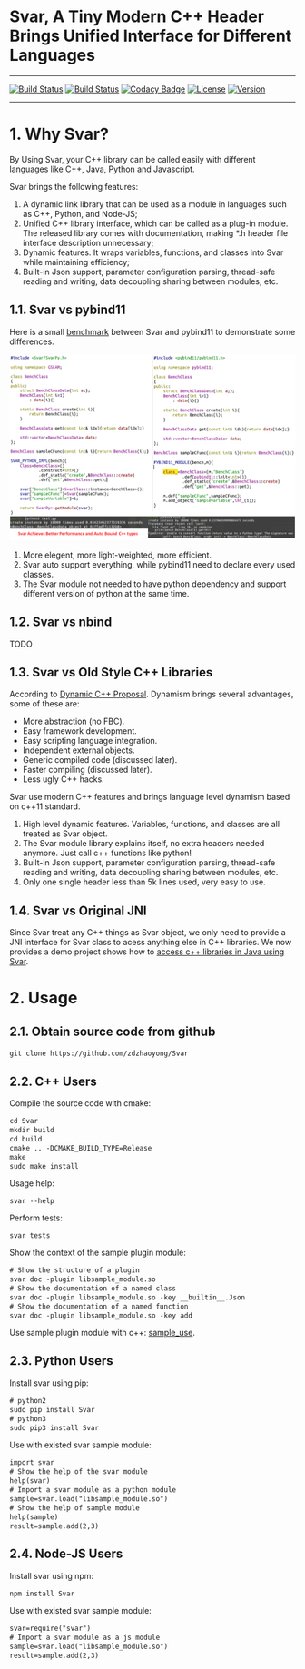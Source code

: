 # Svar, A Tiny Modern C++ Header Brings Unified Interface for Different Languages

---

[![Build Status](https://travis-ci.org/zdzhaoyong/Svar.svg?branch=master)](https://travis-ci.org/zdzhaoyong/Svar)
[![Build Status](https://circleci.com/gh/zdzhaoyong/Svar.svg?style=svg)](https://circleci.com/gh/zdzhaoyong/Svar)
[![Codacy Badge](https://api.codacy.com/project/badge/Grade/9f6efa9443de498fa91a4e99f632dbd2)](https://www.codacy.com/app/zdzhaoyong/Svar)
[![License](https://img.shields.io/badge/license-BSD--2--Clause-blue.svg)](./LICENSE)
[![Version](https://img.shields.io/github/release/zdzhaoyong/Svar.svg)](https://github.com/zdzhaoyong/Svar/releases)

---

# 1. Why Svar? 

By Using Svar, your C++ library can be called easily with different languages like C++, Java, Python and Javascript.

Svar brings the following features:
1. A dynamic link library that can be used as a module in languages such as C++, Python, and Node-JS;
2. Unified C++ library interface, which can be called as a plug-in module. The released library comes with documentation,  making *.h header file interface description unnecessary;
3. Dynamic features. It wraps variables, functions, and classes into Svar while maintaining efficiency;
4. Built-in Json support, parameter configuration parsing, thread-safe reading and writing, data decoupling sharing between modules, etc.

## 1.1. Svar vs pybind11

Here is a small [benchmark](./src/python/benchmark/) between Svar and pybind11 to demonstrate some differences.

![benchmark](./doc/images/svar_vs_pybind11.png)

1. More elegent, more light-weighted, more efficient.
2. Svar auto support everything, while pybind11 need to declare every used classes.
3. The Svar module not needed to have python dependency and support different version of python at the same time.


## 1.2. Svar vs nbind

TODO

## 1.3. Svar vs Old Style C++ Libraries


According to [Dynamic C++ Proposal](https://www.codeproject.com/Articles/31988/Dynamic-C-Proposal). Dynamism brings several advantages, some of these are:

* More abstraction (no FBC).
* Easy framework development.
* Easy scripting language integration.
* Independent external objects.
* Generic compiled code (discussed later).
* Faster compiling (discussed later).
* Less ugly C++ hacks.

Svar use modern C++ features and brings language level dynamism based on c++11 standard.

1. High level dynamic features. Variables, functions, and classes are all treated as Svar object.
2. The Svar module library explains itself, no extra headers needed anymore. Just call c++ functions like python!
3. Built-in Json support, parameter configuration parsing, thread-safe reading and writing, data decoupling sharing between modules, etc.
4. Only one single header less than 5k lines used, very easy to use.


## 1.4. Svar vs Original JNI

Since Svar treat any C++ things as Svar object, we only need to provide a JNI interface for Svar class to acess anything else in C++ libraries.
We now provides a demo project shows how to [access c++ libraries in Java using Svar](./src/java/SvarAndroid). 


# 2. Usage

## 2.1. Obtain source code from github

```
git clone https://github.com/zdzhaoyong/Svar
```

## 2.2. C++ Users

Compile the source code with cmake:
```
cd Svar
mkdir build
cd build
cmake .. -DCMAKE_BUILD_TYPE=Release
make
sudo make install
```

Usage help:
```
svar --help
```

Perform tests:
```
svar tests
```

Show the context of the sample plugin module:

```
# Show the structure of a plugin
svar doc -plugin libsample_module.so
# Show the documentation of a named class
svar doc -plugin libsample_module.so -key __builtin__.Json
# Show the documentation of a named function
svar doc -plugin libsample_module.so -key add
```

Use sample plugin module with c++: [sample_use](./src/cpp/sample_use).

## 2.3. Python Users

Install svar using pip:
```
# python2
sudo pip install Svar
# python3
sudo pip3 install Svar
```

Use with existed svar sample module:
```
import svar
# Show the help of the svar module
help(svar)
# Import a svar module as a python module
sample=svar.load("libsample_module.so")
# Show the help of sample module
help(sample)
result=sample.add(2,3)
```

## 2.4. Node-JS Users

Install svar using npm:
```
npm install Svar
```

Use with existed svar sample module:
```
svar=require("svar")
# Import a svar module as a js module
sample=svar.load("libsample_module.so")
result=sample.add(2,3)
```









